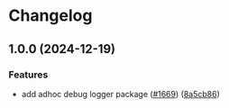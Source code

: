 # Changelog

## 1.0.0 (2024-12-19)


### Features

* add adhoc debug logger package ([#1669](https://github.com/googleapis/gax-nodejs/issues/1669)) ([8a5cb86](https://github.com/googleapis/gax-nodejs/commit/8a5cb861ff653fdb03b6546ff086dd8354c1a25b))
